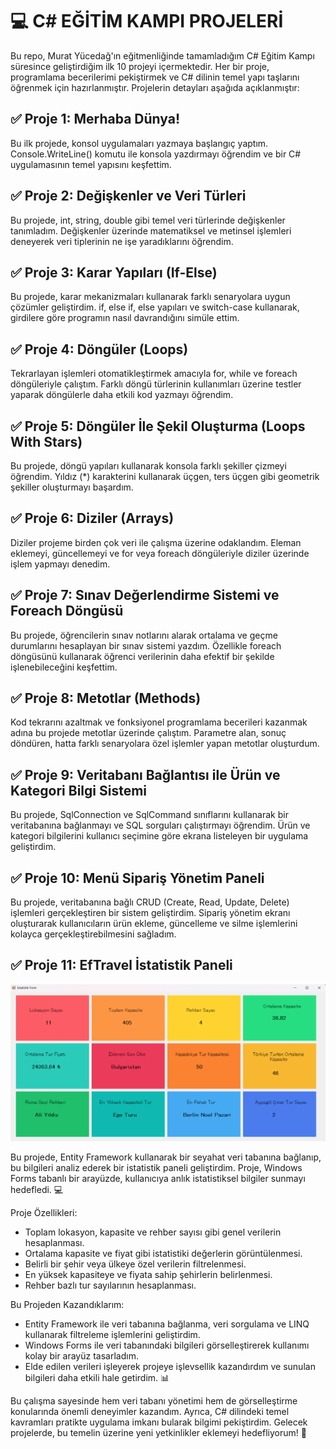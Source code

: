 # 💻 C# EĞİTİM KAMPI PROJELERİ

Bu repo, Murat Yücedağ'ın eğitmenliğinde tamamladığım C# Eğitim Kampı süresince geliştirdiğim ilk 10 projeyi içermektedir. Her bir proje, programlama becerilerimi pekiştirmek ve C# dilinin temel yapı taşlarını öğrenmek için hazırlanmıştır. Projelerin detayları aşağıda açıklanmıştır:

## ✅ Proje 1: Merhaba Dünya!
Bu ilk projede, konsol uygulamaları yazmaya başlangıç yaptım. Console.WriteLine() komutu ile konsola yazdırmayı öğrendim ve bir C# uygulamasının temel yapısını keşfettim. 

## ✅ Proje 2: Değişkenler ve Veri Türleri
Bu projede, int, string, double gibi temel veri türlerinde değişkenler tanımladım. Değişkenler üzerinde matematiksel ve metinsel işlemleri deneyerek veri tiplerinin ne işe yaradıklarını öğrendim. 

## ✅ Proje 3: Karar Yapıları (If-Else)
Bu projede, karar mekanizmaları kullanarak farklı senaryolara uygun çözümler geliştirdim. if, else if, else yapıları ve switch-case kullanarak, girdilere göre programın nasıl davrandığını simüle ettim. 

## ✅ Proje 4: Döngüler (Loops)
Tekrarlayan işlemleri otomatikleştirmek amacıyla for, while ve foreach döngüleriyle çalıştım. Farklı döngü türlerinin kullanımları üzerine testler yaparak döngülerle daha etkili kod yazmayı öğrendim. 

## ✅ Proje 5: Döngüler İle Şekil Oluşturma (Loops With Stars)
Bu projede, döngü yapıları kullanarak konsola farklı şekiller çizmeyi öğrendim. Yıldız (*) karakterini kullanarak üçgen, ters üçgen gibi geometrik şekiller oluşturmayı başardım.

## ✅ Proje 6: Diziler (Arrays)
Diziler projeme birden çok veri ile çalışma üzerine odaklandım. Eleman eklemeyi, güncellemeyi ve for veya foreach döngüleriyle diziler üzerinde işlem yapmayı denedim. 

## ✅ Proje 7: Sınav Değerlendirme Sistemi ve Foreach Döngüsü
Bu projede, öğrencilerin sınav notlarını alarak ortalama ve geçme durumlarını hesaplayan bir sınav sistemi yazdım. Özellikle foreach döngüsünü kullanarak öğrenci verilerinin daha efektif bir şekilde işlenebileceğini keşfettim. 

## ✅ Proje 8: Metotlar (Methods)
Kod tekrarını azaltmak ve fonksiyonel programlama becerileri kazanmak adına bu projede metotlar üzerinde çalıştım. Parametre alan, sonuç döndüren, hatta farklı senaryolara özel işlemler yapan metotlar oluşturdum. 

## ✅ Proje 9: Veritabanı Bağlantısı ile Ürün ve Kategori Bilgi Sistemi
Bu projede, SqlConnection ve SqlCommand sınıflarını kullanarak bir veritabanına bağlanmayı ve SQL sorguları çalıştırmayı öğrendim. Ürün ve kategori bilgilerini kullanıcı seçimine göre ekrana listeleyen bir uygulama geliştirdim. 

## ✅ Proje 10: Menü Sipariş Yönetim Paneli
Bu projede, veritabanına bağlı CRUD (Create, Read, Update, Delete) işlemleri gerçekleştiren bir sistem geliştirdim. Sipariş yönetim ekranı oluşturarak kullanıcıların ürün ekleme, güncelleme ve silme işlemlerini kolayca gerçekleştirebilmesini sağladım. 

## ✅ Proje 11: EfTravel İstatistik Paneli
![Ekran Görüntüsü](EFTravelProject.png)

Bu projede, Entity Framework kullanarak bir seyahat veri tabanına bağlanıp, bu bilgileri analiz ederek bir istatistik paneli geliştirdim. Proje, Windows Forms tabanlı bir arayüzde, kullanıcıya anlık istatistiksel bilgiler sunmayı hedefledi. 💻

Proje Özellikleri:
+ Toplam lokasyon, kapasite ve rehber sayısı gibi genel verilerin hesaplanması.
+ Ortalama kapasite ve fiyat gibi istatistiki değerlerin görüntülenmesi.
+ Belirli bir şehir veya ülkeye özel verilerin filtrelenmesi.
+ En yüksek kapasiteye ve fiyata sahip şehirlerin belirlenmesi.
+ Rehber bazlı tur sayılarının hesaplanması.

Bu Projeden Kazandıklarım:
+ Entity Framework ile veri tabanına bağlanma, veri sorgulama ve LINQ kullanarak filtreleme işlemlerini geliştirdim.
+ Windows Forms ile veri tabanındaki bilgileri görselleştirerek kullanımı kolay bir arayüz tasarladım.
+ Elde edilen verileri işleyerek projeye işlevsellik kazandırdım ve sunulan bilgileri daha etkili hale getirdim. 📊

Bu çalışma sayesinde hem veri tabanı yönetimi hem de görselleştirme konularında önemli deneyimler kazandım. Ayrıca, C# dilindeki temel kavramları pratikte uygulama imkanı bularak bilgimi pekiştirdim. Gelecek projelerde, bu temelin üzerine yeni yetkinlikler eklemeyi hedefliyorum! 🎯
